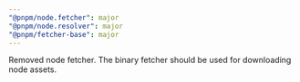 ```yaml
---
"@pnpm/node.fetcher": major
"@pnpm/node.resolver": major
"@pnpm/fetcher-base": major
---
```


Removed node fetcher. The binary fetcher should be used for downloading node assets.
